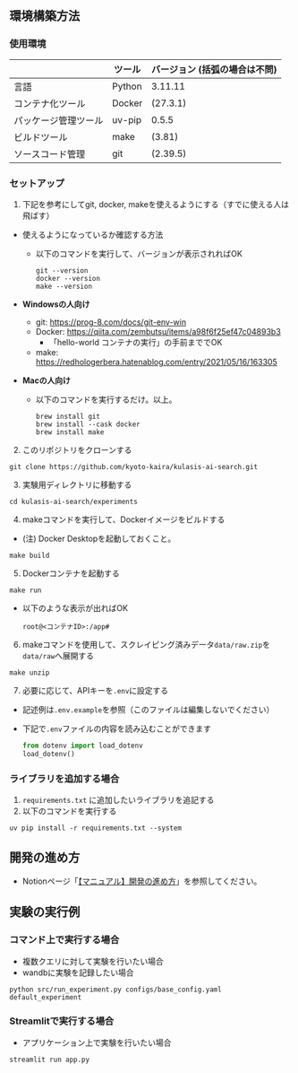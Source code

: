## 環境構築方法

### 使用環境

|  | ツール | バージョン (括弧の場合は不問) |
| --- | --- | --- |
| 言語 | Python | 3.11.11 |
| コンテナ化ツール | Docker | (27.3.1) |
| パッケージ管理ツール | uv-pip | 0.5.5 |
| ビルドツール | make | (3.81) |
| ソースコード管理 | git | (2.39.5) |

### セットアップ

1. 下記を参考にしてgit, docker, makeを使えるようにする（すでに使える人は飛ばす）

  - 使えるようになっているか確認する方法
    - 以下のコマンドを実行して、バージョンが表示されればOK

      ```
      git --version
      docker --version
      make --version
      ```

  - **Windowsの人向け**
    - git: https://prog-8.com/docs/git-env-win
    - Docker: https://qiita.com/zembutsu/items/a98f6f25ef47c04893b3
      - 「hello-world コンテナの実行」の手前まででOK
    - make: https://redhologerbera.hatenablog.com/entry/2021/05/16/163305

  - **Macの人向け**
    - 以下のコマンドを実行するだけ。以上。

      ```
      brew install git
      brew install --cask docker
      brew install make
      ```

2. このリポジトリをクローンする

  ```
  git clone https://github.com/kyoto-kaira/kulasis-ai-search.git
  ```
  
3. 実験用ディレクトリに移動する

  ```
  cd kulasis-ai-search/experiments
  ```

4. makeコマンドを実行して、Dockerイメージをビルドする
  - (注) Docker Desktopを起動しておくこと。

  ```
  make build
  ```

5. Dockerコンテナを起動する

  ```
  make run
  ```

  - 以下のような表示が出ればOK

    ```
    root@<コンテナID>:/app#
    ```

6. makeコマンドを使用して、スクレイピング済みデータ`data/raw.zip`を`data/raw`へ展開する

  ```
  make unzip
  ```

7. 必要に応じて、APIキーを`.env`に設定する
  - 記述例は`.env.example`を参照（このファイルは編集しないでください）
  - 下記で`.env`ファイルの内容を読み込むことができます
  
    ```python
    from dotenv import load_dotenv
    load_dotenv()
    ```

### ライブラリを追加する場合

1. `requirements.txt` に追加したいライブラリを追記する
2. 以下のコマンドを実行する

  ```
  uv pip install -r requirements.txt --system
  ```

## 開発の進め方

- Notionページ「[【マニュアル】開発の進め方](https://www.notion.so/kyoto-kaira/156c86ea531e803c8ecde278392df13c?pvs=4)」を参照してください。


## 実験の実行例

### コマンド上で実行する場合

- 複数クエリに対して実験を行いたい場合
- wandbに実験を記録したい場合

```
python src/run_experiment.py configs/base_config.yaml default_experiment
```

### Streamlitで実行する場合

- アプリケーション上で実験を行いたい場合

```
streamlit run app.py
```



